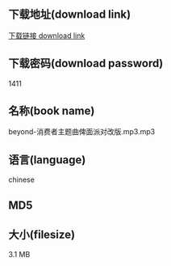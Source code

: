 ## 下载地址(download link)
[下载链接 download link](https://tutu365.netlify.app/?s=beyond-%E6%B6%88%E8%B4%B9%E8%80%85%E4%B8%BB%E9%A2%98%E6%9B%B2%E4%BF%BE%E9%9D%A2%E6%B4%BE%E5%AF%B9%E6%94%B9%E7%89%88.mp3)

## 下载密码(download password)
1411

## 名称(book name)
beyond-消费者主题曲俾面派对改版.mp3.mp3

## 语言(language)
chinese

## MD5


## 大小(filesize)
3.1 MB
